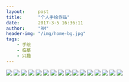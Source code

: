 ```yaml
---
layout:     post
title:      "个人手绘作品"
date:       2017-3-5 16:36:11
author:     "RM"
header-img: "/img/home-bg.jpg"
tags:
    - 手绘
    - 临摹
    - 兴趣
---
```

![](/img/design/sh/1.jpg)
![](/img/design/sh/2.jpg)
![](/img/design/sh/3.jpg)
![](/img/design/sh/4.jpg)
![](/img/design/sh/5.jpg)
![](/img/design/sh/6.jpg)
![](/img/design/sh/7.jpg)
![](/img/design/sh/8.jpg)
![](/img/design/sh/9.jpg)
![](/img/design/sh/10.jpg)
![](/img/design/sh/11.jpg)
![](/img/design/sh/12.jpg)
![](/img/design/sh/13.jpg)
![](/img/design/sh/14.jpg)
![](/img/design/sh/15.jpg)
![](/img/design/sh/16.jpg)